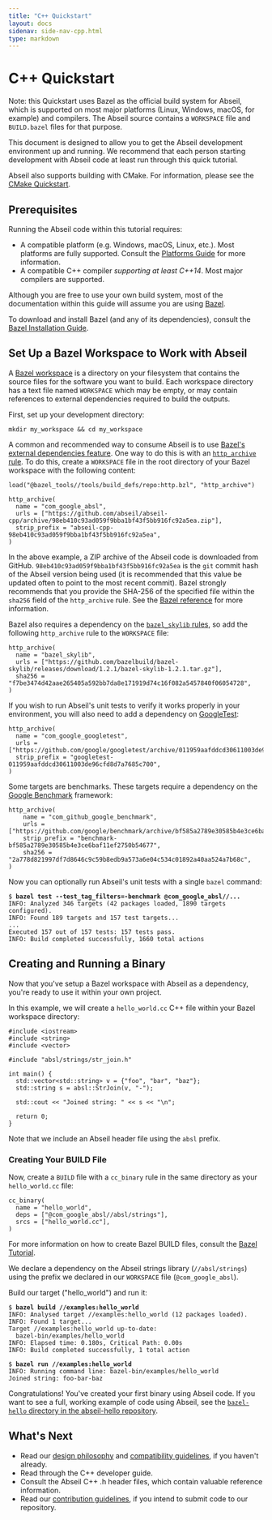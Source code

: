 ```yaml
---
title: "C++ Quickstart"
layout: docs
sidenav: side-nav-cpp.html
type: markdown
---
```


# C++ Quickstart

Note: this Quickstart uses Bazel as the official build system for Abseil, which
is supported on most major platforms (Linux, Windows, macOS, for example) and
compilers. The Abseil source contains a `WORKSPACE` file and `BUILD.bazel` files
for that purpose.

This document is designed to allow you to get the Abseil development
environment up and running. We recommend that each person starting
development with Abseil code at least run through this quick tutorial.

Abseil also supports building with CMake.  For information, please see the
[CMake Quickstart](/docs/cpp/quickstart-cmake).

## Prerequisites

Running the Abseil code within this tutorial requires:

*   A compatible platform (e.g. Windows, macOS, Linux, etc.). Most platforms are
    fully supported. Consult the [Platforms Guide](platforms/platforms) for more
    information.
*   A compatible C++ compiler *supporting at least C++14*. Most major compilers
    are supported.

Although you are free to use your own build system, most of the documentation
within this guide will assume you are using [Bazel](https://bazel.build/).

To download and install Bazel (and any of its dependencies), consult the
[Bazel Installation Guide](https://docs.bazel.build/versions/master/install.html).

## Set Up a Bazel Workspace to Work with Abseil

A [Bazel
workspace](https://docs.bazel.build/versions/master/build-ref.html#workspace) is
a directory on your filesystem that contains the source files for the software
you want to build. Each workspace directory has a text file named `WORKSPACE`
which may be empty, or may contain references to external dependencies required
to build the outputs.

First, set up your development directory:

```
mkdir my_workspace && cd my_workspace
```

A common and recommended way to consume Abseil is to use [Bazel's external
dependencies
feature](https://docs.bazel.build/versions/master/external.html). One way to do
this is with an [`http_archive`
rule](https://docs.bazel.build/versions/master/repo/http.html#http_archive). To
do this, create a `WORKSPACE` file in the root directory of your Bazel workspace
with the following content:

```
load("@bazel_tools//tools/build_defs/repo:http.bzl", "http_archive")

http_archive(
  name = "com_google_absl",
  urls = ["https://github.com/abseil/abseil-cpp/archive/98eb410c93ad059f9bba1bf43f5bb916fc92a5ea.zip"],
  strip_prefix = "abseil-cpp-98eb410c93ad059f9bba1bf43f5bb916fc92a5ea",
)
```

In the above example, a ZIP archive of the Abseil code is downloaded from
GitHub. `98eb410c93ad059f9bba1bf43f5bb916fc92a5ea` is the `git` commit hash of
the Abseil version being used (it is recommended that this value be updated
often to point to the most recent commit). Bazel strongly recommends that you
provide the SHA-256 of the specified file within the `sha256` field of the
`http_archive` rule. See the [Bazel reference](
https://docs.bazel.build/versions/master/repo/http.html#http_archive-sha256)
for more information.

Bazel also requires a dependency on the
[`bazel_skylib` rules](https://github.com/bazelbuild/bazel-skylib), so add
the following `http_archive` rule to the `WORKSPACE` file:

```
http_archive(
  name = "bazel_skylib",
  urls = ["https://github.com/bazelbuild/bazel-skylib/releases/download/1.2.1/bazel-skylib-1.2.1.tar.gz"],
  sha256 = "f7be3474d42aae265405a592bb7da8e171919d74c16f082a5457840f06054728",
)
```

If you wish to run Abseil's unit tests to verify it works properly in your
environment, you will also need to add a dependency on
[GoogleTest](https://github.com/google/googletest):

```
http_archive(
  name = "com_google_googletest",
  urls = ["https://github.com/google/googletest/archive/011959aafddcd30611003de96cfd8d7a7685c700.zip"],
  strip_prefix = "googletest-011959aafddcd30611003de96cfd8d7a7685c700",
)
```

Some targets are benchmarks. These targets require a dependency on the
[Google Benchmark](https://github.com/google/benchmark) framework:

```
http_archive(
    name = "com_github_google_benchmark",
    urls = ["https://github.com/google/benchmark/archive/bf585a2789e30585b4e3ce6baf11ef2750b54677.zip"],
    strip_prefix = "benchmark-bf585a2789e30585b4e3ce6baf11ef2750b54677",
    sha256 = "2a778d821997df7d8646c9c59b8edb9a573a6e04c534c01892a40aa524a7b68c",
)
```

Now you can optionally run Abseil's unit tests with a single `bazel` command:

<pre><code>$ <b>bazel test --test_tag_filters=-benchmark @com_google_absl//...</b>
INFO: Analyzed 346 targets (42 packages loaded, 1890 targets configured).
INFO: Found 189 targets and 157 test targets...
...
Executed 157 out of 157 tests: 157 tests pass.
INFO: Build completed successfully, 1660 total actions</code></pre>

## Creating and Running a Binary

Now that you've setup a Bazel workspace with Abseil as a dependency, you're
ready to use it within your own project.

In this example, we will create a `hello_world.cc` C++ file within your Bazel
workspace directory:

```
#include <iostream>
#include <string>
#include <vector>

#include "absl/strings/str_join.h"

int main() {
  std::vector<std::string> v = {"foo", "bar", "baz"};
  std::string s = absl::StrJoin(v, "-");

  std::cout << "Joined string: " << s << "\n";

  return 0;
}
```

Note that we include an Abseil header file using the `absl` prefix.

### Creating Your BUILD File

Now, create a `BUILD` file with a `cc_binary` rule in the same directory as your
`hello_world.cc` file:

```
cc_binary(
  name = "hello_world",
  deps = ["@com_google_absl//absl/strings"],
  srcs = ["hello_world.cc"],
)
```

For more information on how to create Bazel BUILD files, consult the
[Bazel Tutorial](https://docs.bazel.build/versions/master/tutorial/cpp.html).

We declare a dependency on the Abseil strings library (`//absl/strings`) using
the prefix we declared in our `WORKSPACE` file (`@com_google_absl`).

Build our target ("hello_world") and run it:

<pre><code>$ <b>bazel build //examples:hello_world</b>
INFO: Analysed target //examples:hello_world (12 packages loaded).
INFO: Found 1 target...
Target //examples:hello_world up-to-date:
  bazel-bin/examples/hello_world
INFO: Elapsed time: 0.180s, Critical Path: 0.00s
INFO: Build completed successfully, 1 total action

$ <b>bazel run //examples:hello_world</b>
INFO: Running command line: bazel-bin/examples/hello_world
Joined string: foo-bar-baz</code></pre>

Congratulations! You've created your first binary using Abseil code. If you want
to see a full, working example of code using Abseil, see the [`bazel-hello`
directory in the abseil-hello
repository](https://github.com/abseil/abseil-hello/tree/master/bazel-hello).

## What's Next

* Read our [design philosophy](/about/philosophy) and
  [compatibility guidelines](/about/compatibility), if
  you haven't already.
* Read through the C++ developer guide.
* Consult the Abseil C++ .h header files, which contain valuable reference
  information.
* Read our
  [contribution guidelines](/community/contribute), if
  you intend to submit code to our repository.

